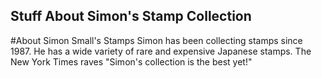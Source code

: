 Stuff About Simon's Stamp Collection
---

#About Simon Small's Stamps
Simon has been collecting stamps since 1987. He has a wide variety of rare and expensive Japanese stamps. The New York Times raves "Simon's collection is the best yet!"